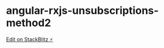 # angular-rxjs-unsubscriptions-method2

[Edit on StackBlitz ⚡️](https://stackblitz.com/edit/angular-rxjs-unsubscriptions-method2)